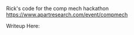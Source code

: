 Rick's code for the comp mech hackathon https://www.apartresearch.com/event/compmech

Writeup Here: 
